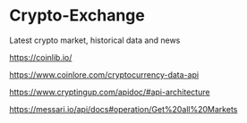 # Crypto-Exchange
Latest crypto market, historical data and news

https://coinlib.io/

https://www.coinlore.com/cryptocurrency-data-api

https://www.cryptingup.com/apidoc/#api-architecture

https://messari.io/api/docs#operation/Get%20all%20Markets
